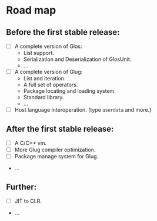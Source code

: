 # Road map

## Before the first stable release:

- [ ] A complete version of Glos:
  - List support.
  - Serialization and Deserialization of GlosUnit.
  - ...
- [ ] A complete version of Glug:
  - List and iteration.
  - A full set of operators.
  - Package locating and loading system.
  - Standard library.
  - ...
- [ ] Host language interoperation. (type `userdata` and more.)

## After the first stable release:

- [ ] A C/C++ vm.
- [ ] More Glug compiler optimization.
- [ ] Package manage system for Glug.
- ...

## Further:

- [ ] JIT to CLR.
- ...
